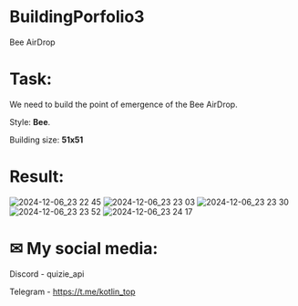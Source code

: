 # BuildingPorfolio3
Bee AirDrop

# Task:
We need to build the point of emergence of the Bee AirDrop.
 
Style: **Bee**. 

Building size: **51x51**

# Result:
![2024-12-06_23 22 45](https://github.com/user-attachments/assets/67fab45e-33e1-4ac4-9b32-4b0662bb46a4)
![2024-12-06_23 23 03](https://github.com/user-attachments/assets/10da6005-a006-458d-90b4-2655aeb5024f)
![2024-12-06_23 23 30](https://github.com/user-attachments/assets/587e506f-b56a-4d66-8a99-a1332c1e8527)
![2024-12-06_23 23 52](https://github.com/user-attachments/assets/53fa86a1-4f48-4ca5-9e8e-ce3342018803)
![2024-12-06_23 24 17](https://github.com/user-attachments/assets/2016c6b2-d266-4db5-81fd-2dbb42d20e60)




# ✉ My social media:
Discord - quizie_api


Telegram - https://t.me/kotlin_top
